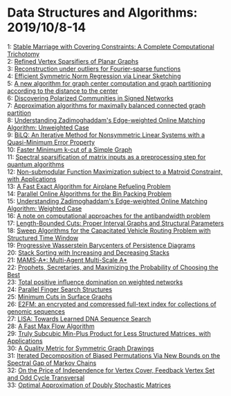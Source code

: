 # Data Structures and Algorithms: 2019/10/8-14  
1: [Stable Marriage with Covering Constraints: A Complete Computational  Trichotomy](https://doi.org/10.48550/arXiv.1602.08230)  
2: [Refined Vertex Sparsifiers of Planar Graphs](https://doi.org/10.48550/arXiv.1702.05951)  
3: [Reconstruction under outliers for Fourier-sparse functions](https://doi.org/10.48550/arXiv.1907.04274)  
4: [Efficient Symmetric Norm Regression via Linear Sketching](https://doi.org/10.48550/arXiv.1910.01788)  
5: [A new algorithm for graph center computation and graph partitioning  according to the distance to the center](https://doi.org/10.48550/arXiv.1910.02248)  
6: [Discovering Polarized Communities in Signed Networks](https://doi.org/10.48550/arXiv.1910.02438)  
7: [Approximation algorithms for maximally balanced connected graph  partition](https://doi.org/10.48550/arXiv.1910.02470)  
8: [Understanding Zadimoghaddam's Edge-weighted Online Matching Algorithm:  Unweighted Case](https://doi.org/10.48550/arXiv.1910.02569)  
9: [BiLQ: An Iterative Method for Nonsymmetric Linear Systems with a  Quasi-Minimum Error Property](https://doi.org/10.48550/arXiv.1910.02598)  
10: [Faster Minimum k-cut of a Simple Graph](https://doi.org/10.48550/arXiv.1910.02665)  
11: [Spectral sparsification of matrix inputs as a preprocessing step for  quantum algorithms](https://doi.org/10.48550/arXiv.1910.02861)  
12: [Non-submodular Function Maximization subject to a Matroid Constraint,  with Applications](https://doi.org/10.48550/arXiv.1811.07863)  
13: [A Fast Exact Algorithm for Airplane Refueling Problem](https://doi.org/10.48550/arXiv.1910.03241)  
14: [Parallel Online Algorithms for the Bin Packing Problem](https://doi.org/10.48550/arXiv.1910.03249)  
15: [Understanding Zadimoghaddam's Edge-weighted Online Matching Algorithm:  Weighted Case](https://doi.org/10.48550/arXiv.1910.03287)  
16: [A note on computational approaches for the antibandwidth problem](https://doi.org/10.48550/arXiv.1910.03367)  
17: [Length-Bounded Cuts: Proper Interval Graphs and Structural Parameters](https://doi.org/10.48550/arXiv.1910.03409)  
18: [Sweep Algorithms for the Capacitated Vehicle Routing Problem with  Structured Time Window](https://doi.org/10.48550/arXiv.1901.02771)  
19: [Progressive Wasserstein Barycenters of Persistence Diagrams](https://doi.org/10.48550/arXiv.1907.04565)  
20: [Stack Sorting with Increasing and Decreasing Stacks](https://doi.org/10.48550/arXiv.1910.03578)  
21: [MAMS-A*: Multi-Agent Multi-Scale A*](https://doi.org/10.48550/arXiv.1910.03640)  
22: [Prophets, Secretaries, and Maximizing the Probability of Choosing the  Best](https://doi.org/10.48550/arXiv.1910.03798)  
23: [Total positive influence domination on weighted networks](https://doi.org/10.48550/arXiv.1604.07661)  
24: [Parallel Finger Search Structures](https://doi.org/10.48550/arXiv.1908.02741)  
25: [Minimum Cuts in Surface Graphs](https://doi.org/10.48550/arXiv.1910.04278)  
26: [E2FM: an encrypted and compressed full-text index for collections of  genomic sequences](https://doi.org/10.48550/arXiv.1910.04640)  
27: [LISA: Towards Learned DNA Sequence Search](https://doi.org/10.48550/arXiv.1910.04728)  
28: [A Fast Max Flow Algorithm](https://doi.org/10.48550/arXiv.1910.04848)  
29: [Truly Subcubic Min-Plus Product for Less Structured Matrices, with  Applications](https://doi.org/10.48550/arXiv.1910.04911)  
30: [A Quality Metric for Symmetric Graph Drawings](https://doi.org/10.48550/arXiv.1910.04974)  
31: [Iterated Decomposition of Biased Permutations Via New Bounds on the  Spectral Gap of Markov Chains](https://doi.org/10.48550/arXiv.1910.05184)  
32: [On the Price of Independence for Vertex Cover, Feedback Vertex Set and  Odd Cycle Transversal](https://doi.org/10.48550/arXiv.1910.05254)  
33: [Optimal Approximation of Doubly Stochastic Matrices](https://doi.org/10.48550/arXiv.1910.05295)  